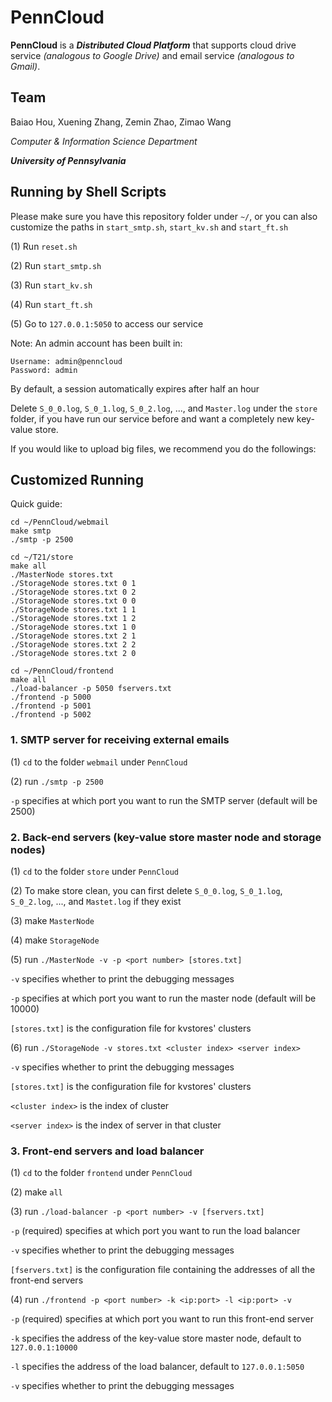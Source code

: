 # PennCloud

**PennCloud** is a ***Distributed Cloud Platform*** that supports cloud drive service *(analogous to Google Drive)* and email service *(analogous to Gmail)*.


## Team

Baiao Hou, Xuening Zhang, Zemin Zhao, Zimao Wang

*Computer & Information Science Department*

***University of Pennsylvania***

## Running by Shell Scripts

Please make sure you have this repository folder under `~/`, or you can also customize the paths in `start_smtp.sh`, `start_kv.sh` and `start_ft.sh`

(1) Run `reset.sh`

(2) Run `start_smtp.sh`

(3) Run `start_kv.sh`

(4) Run `start_ft.sh`

(5) Go to `127.0.0.1:5050` to access our service

Note: An admin account has been built in:

    Username: admin@penncloud 	
    Password: admin

	
By default, a session automatically expires after half an hour

Delete `S_0_0.log`, `S_0_1.log`, `S_0_2.log`, ..., and `Master.log` under the `store` folder, if you have run our service before and want a completely new key-value store.

If you would like to upload big files, we recommend you do the followings:

## Customized Running

Quick guide:

	cd ~/PennCloud/webmail
	make smtp
	./smtp -p 2500
	
	cd ~/T21/store
	make all
	./MasterNode stores.txt
	./StorageNode stores.txt 0 1
	./StorageNode stores.txt 0 2
	./StorageNode stores.txt 0 0
	./StorageNode stores.txt 1 1
	./StorageNode stores.txt 1 2
	./StorageNode stores.txt 1 0
	./StorageNode stores.txt 2 1
	./StorageNode stores.txt 2 2
	./StorageNode stores.txt 2 0
	
	cd ~/PennCloud/frontend
	make all
	./load-balancer -p 5050 fservers.txt
	./frontend -p 5000
	./frontend -p 5001
	./frontend -p 5002

### 1. SMTP server for receiving external emails

(1) `cd` to the folder `webmail` under `PennCloud`

(2) run `./smtp -p 2500`

`-p` specifies at which port you want to run the SMTP server (default will be 2500)
	 
### 2. Back-end servers (key-value store master node and storage nodes)

(1) `cd` to the folder `store` under `PennCloud`

(2) To make store clean, you can first delete `S_0_0.log`, `S_0_1.log`, `S_0_2.log`, ..., and `Mastet.log` if they exist

(3) make `MasterNode`

(4) make `StorageNode`

(5) run `./MasterNode -v -p <port number> [stores.txt]`

`-v` specifies whether to print the debugging messages

`-p` specifies at which port you want to run the master node (default will be 10000)

`[stores.txt]` is the configuration file for kvstores' clusters

(6) run `./StorageNode -v stores.txt <cluster index> <server index>`

`-v` specifies whether to print the debugging messages

`[stores.txt]` is the configuration file for kvstores' clusters

`<cluster index>` is the index of cluster

`<server index>` is the index of server in that cluster

### 3. Front-end servers and load balancer

(1) `cd` to the folder `frontend` under `PennCloud`

(2) make `all`

(3) run `./load-balancer -p <port number> -v [fservers.txt]`

`-p` (required) specifies at which port you want to run the load balancer

`-v` specifies whether to print the debugging messages

`[fservers.txt]` is the configuration file containing the addresses of all the front-end servers
	
(4) run `./frontend -p <port number> -k <ip:port> -l <ip:port> -v`

`-p` (required) specifies at which port you want to run this front-end server

`-k` specifies the address of the key-value store master node, default to `127.0.0.1:10000`

`-l` specifies the address of the load balancer, default to `127.0.0.1:5050`

`-v` specifies whether to print the debugging messages
